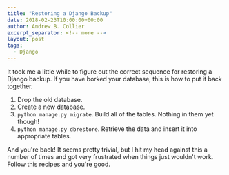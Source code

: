 ```yaml
---
title: "Restoring a Django Backup"
date: 2018-02-23T10:00:00+00:00
author: Andrew B. Collier
excerpt_separator: <!-- more -->
layout: post
tags:
  - Django
---
```


It took me a little while to figure out the correct sequence for restoring a Django backup. If you have borked your database, this is how to put it back together.

<!-- more -->

1. Drop the old database.
2. Create a new database.
3. `python manage.py migrate`. Build all of the tables. Nothing in them yet though!
4. `python manage.py dbrestore`. Retrieve the data and insert it into appropriate tables.

And you're back! It seems pretty trivial, but I hit my head against this a number of times and got very frustrated when things just wouldn't work. Follow this recipes and you're good.